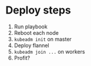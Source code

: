# Deploy steps
1. Run playbook
2. Reboot each node
3. `kubeadm init` on master
4. Deploy flannel
5. `kubeadm join ...` on workers
6. Profit?